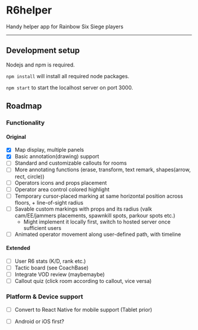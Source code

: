 # R6helper
Handy helper app for Rainbow Six Siege players

---

## Development setup
Nodejs and npm is required.

`npm install` will install all required node packages.

`npm start` to start the localhost server on port 3000.

## Roadmap

### Functionality
#### Original
- [x] Map display, multiple panels
- [x] Basic annotation(drawing) support
- [ ] Standard and customizable callouts for rooms
- [ ] More annotating functions (erase, transform, text remark, shapes(arrow, rect, circle))
- [ ] Operators icons and props placement
- [ ] Operator area control colored highlight
- [ ] Temporary cursor-placed marking at same horizontal position across floors, + line-of-sight radius
- [ ] Savable custom markings with props and its radius (valk cam/EE/jammers placements, spawnkill spots, parkour spots etc.)
  - Might implement it locally first, switch to hosted server once sufficient users
- [ ] Animated operator movement along user-defined path, with timeline

#### Extended
- [ ] User R6 stats (K/D, rank etc.)
- [ ] Tactic board (see CoachBase)
- [ ] Integrate VOD review (maybemaybe)
- [ ] Callout quiz (click room according to callout, vice versa)

### Platform & Device support
- [ ] Convert to React Native for mobile support (Tablet prior)
- [ ] Android or iOS first?

